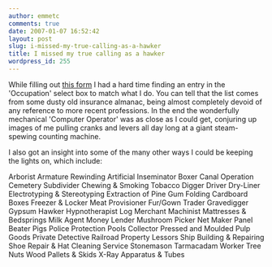 ```yaml
---
author: emmetc
comments: true
date: 2007-01-07 16:52:42
layout: post
slug: i-missed-my-true-calling-as-a-hawker
title: I missed my true calling as a hawker
wordpress_id: 255
---
```




While filling out [this form](https://www.quinn-secure.com/QMP/publicviewclient.do?productcode=HHD) I had a hard time finding an entry in the 'Occupation' select box to match what I do. You can tell that the list comes from some dusty old insurance almanac, being almost completely devoid of any reference to more recent professions. In the end the wonderfully mechanical 'Computer Operator' was as close as I could get, conjuring up images of me pulling cranks and levers all day long at a giant steam-spewing counting machine.

I also got an insight into some of the many other ways I could be keeping the lights on, which include:







Arborist
Armature Rewinding
Artificial Inseminator
Boxer
Canal Operation
Cemetery Subdivider
Chewing & Smoking Tobacco
Digger Driver
Dry-Liner
Electrotyping & Stereotyping
Extraction of Pine Gum
Folding Cardboard Boxes
Freezer & Locker Meat Provisioner
Fur/Gown Trader
Gravedigger
Gypsum
Hawker
Hypnotherapist
Log Merchant
Machinist
Mattresses & Bedsprings
Milk Agent
Money Lender
Mushroom Picker
Net Maker
Panel Beater
Pigs
Police Protection
Pools Collector
Pressed and Moulded Pulp Goods
Private Detective
Railroad Property Lessors
Ship Building & Repairing
Shoe Repair & Hat Cleaning Service
Stonemason
Tarmacadam Worker
Tree Nuts
Wood Pallets & Skids
X-Ray Apparatus & Tubes



